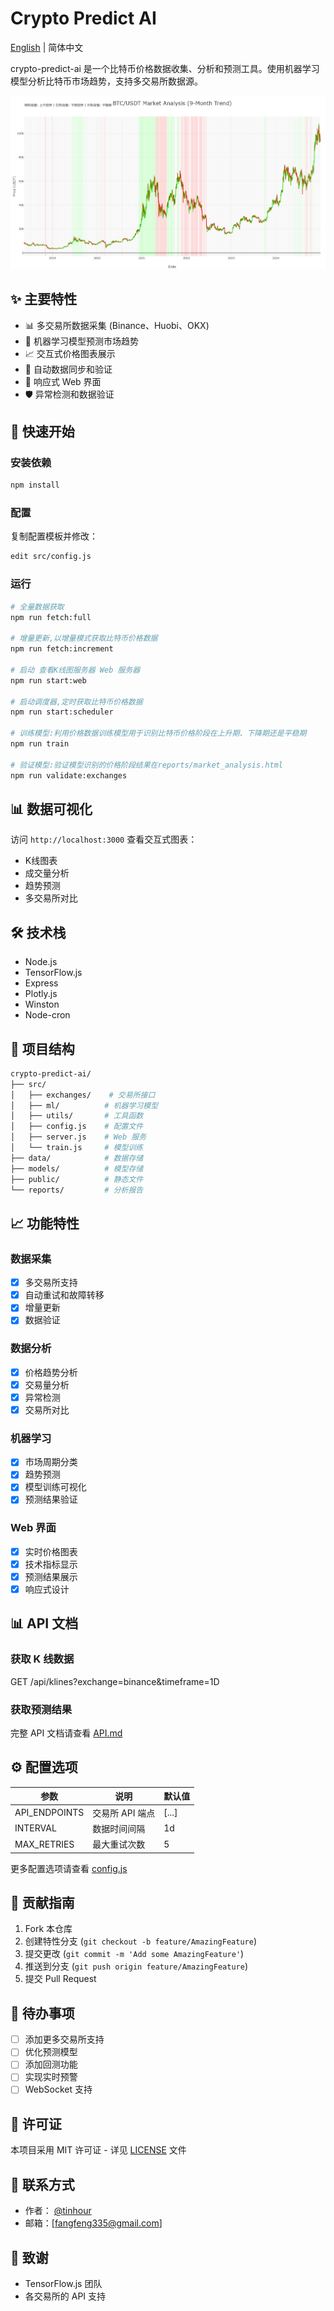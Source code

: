 # Crypto Predict AI

[English](README_EN.md) | 简体中文

crypto-predict-ai 是一个比特币价格数据收集、分析和预测工具。使用机器学习模型分析比特币市场趋势，支持多交易所数据源。

![数据分析截图](https://github.com/tinhour/crypto-predict-ai/blob/master/screenshot/analysis.png?raw=true)

## ✨ 主要特性

- 📊 多交易所数据采集 (Binance、Huobi、OKX)
- 🤖 机器学习模型预测市场趋势
- 📈 交互式价格图表展示
- 🔄 自动数据同步和验证
- 📱 响应式 Web 界面
- 🛡️ 异常检测和数据验证

## 🚀 快速开始

### 安装依赖

```bash
npm install
```

### 配置

复制配置模板并修改：

```bash
edit src/config.js
```

### 运行

```bash
# 全量数据获取
npm run fetch:full

# 增量更新,以增量模式获取比特币价格数据
npm run fetch:increment

# 启动 查看K线图服务器 Web 服务器
npm run start:web

# 启动调度器,定时获取比特币价格数据
npm run start:scheduler

# 训练模型:利用价格数据训练模型用于识别比特币价格阶段在上升期、下降期还是平稳期
npm run train

# 验证模型:验证模型识别的价格阶段结果在reports/market_analysis.html
npm run validate:exchanges  

```

## 📊 数据可视化

访问 `http://localhost:3000` 查看交互式图表：

- K线图表
- 成交量分析
- 趋势预测
- 多交易所对比

## 🛠️ 技术栈

- Node.js
- TensorFlow.js
- Express
- Plotly.js
- Winston
- Node-cron

## 📁 项目结构

```bash
crypto-predict-ai/
├── src/
│   ├── exchanges/    # 交易所接口
│   ├── ml/          # 机器学习模型
│   ├── utils/       # 工具函数
│   ├── config.js    # 配置文件
│   ├── server.js    # Web 服务
│   └── train.js     # 模型训练
├── data/            # 数据存储
├── models/          # 模型存储
├── public/          # 静态文件
└── reports/         # 分析报告
```

## 📈 功能特性

### 数据采集
- [x] 多交易所支持
- [x] 自动重试和故障转移
- [x] 增量更新
- [x] 数据验证

### 数据分析
- [x] 价格趋势分析
- [x] 交易量分析
- [x] 异常检测
- [x] 交易所对比

### 机器学习
- [x] 市场周期分类
- [x] 趋势预测
- [x] 模型训练可视化
- [x] 预测结果验证

### Web 界面
- [x] 实时价格图表
- [x] 技术指标显示
- [x] 预测结果展示
- [x] 响应式设计

## 📊 API 文档

### 获取 K 线数据
GET /api/klines?exchange=binance&timeframe=1D

### 获取预测结果

完整 API 文档请查看 [API.md](docs/API.md)

## ⚙️ 配置选项

| 参数 | 说明 | 默认值 |
|------|------|--------|
| API_ENDPOINTS | 交易所 API 端点 | [...] |
| INTERVAL | 数据时间间隔 | 1d |
| MAX_RETRIES | 最大重试次数 | 5 |

更多配置选项请查看 [config.js](src/config.js)

## 🤝 贡献指南

1. Fork 本仓库
2. 创建特性分支 (`git checkout -b feature/AmazingFeature`)
3. 提交更改 (`git commit -m 'Add some AmazingFeature'`)
4. 推送到分支 (`git push origin feature/AmazingFeature`)
5. 提交 Pull Request

## 📝 待办事项

- [ ] 添加更多交易所支持
- [ ] 优化预测模型
- [ ] 添加回测功能
- [ ] 实现实时预警
- [ ] WebSocket 支持

## 📄 许可证

本项目采用 MIT 许可证 - 详见 [LICENSE](LICENSE) 文件

## 📧 联系方式

- 作者： [@tinhour](https://github.com/tinhour)
- 邮箱：[fangfeng335@gmail.com]

## 🙏 致谢

- TensorFlow.js 团队
- 各交易所的 API 支持